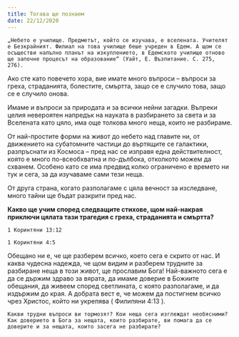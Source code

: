 ```yaml
---
title: Тогава ще познаем
date: 22/12/2020
---
```


`„Небето е училище. Предметът, който се изучава, е вселената. Учителят е Безкрайният. Филиал на това училище беше учреден в Едем. А щом се осъществи напълно планът на изкуплението, в Едемското училище отново ще започне процесът на образование“ (Уайт, Е. Възпитание. С. 275, 276).`

Ако сте като повечето хора, вие имате много въпроси – въпроси за греха, страданията, болестите, смъртта, защо се е случило това, защо се е случило онова.

Имаме и въпроси за природата и за всички нейни загадки. Въпреки целия невероятен напредък на науката в разбирането за света и за Вселената като цяло, има още толкова много неща, които не разбираме.

От най-простите форми на живот до небето над главите ни, от движението на субатомните частици до въртящите се галактики, разпръснати из Космоса – пред нас се изправя една действителност, която е много по-всеобхватна и по-дълбока, отколкото можем да схванем. Особено като се има предвид колко ограничено е времето ни тук и сега, за да изучаваме сами тези неща.

От друга страна, когато разполагаме с цяла вечност за изследване, много тайни ще бъдат разкрити пред нас.

**Какво ще учим според следващите стихове, щом най-накрая приключи цялата тази трагедия с греха, страданията и смъртта?**

`1 Коринтяни 13:12`

`1 Коринтяни 4:5`

Обещано ни е, че ще разберем всичко, което сега е скрито от нас. И каква чудесна надежда, че щом видим и разберем трудните за разбиране неща в този живот, ще прославим Бога! Най-важното сега е да се държим здраво за вярата, да имаме доверие в Божиите обещания, да живеем според светлината, с която разполагаме, и да издържим до края. А добрата вест е, че можем да постигнем всичко чрез Христос, който ни укрепява ( Филипяни 4:13 ).

`Какви трудни въпроси ви тормозят? Кои неща сега изглеждат необясними? Как доверието в Бога за нещата, които разбирате, ви помага да се доверите и за нещата, които засега не разбирате?`